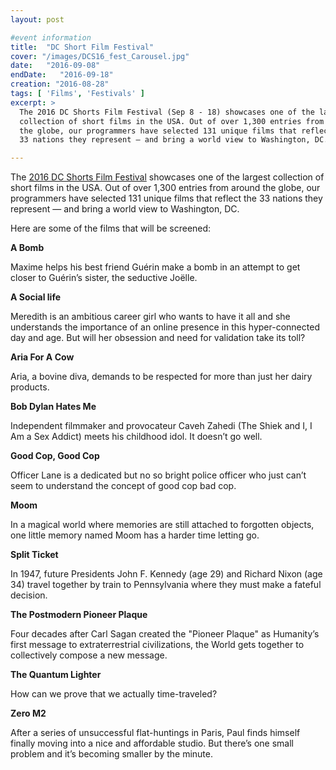 ```yaml
---
layout: post

#event information
title:  "DC Short Film Festival"
cover: "/images/DCS16_fest_Carousel.jpg"
date:   "2016-09-08"
endDate:   "2016-09-18"
creation: "2016-08-28"
tags: [ 'Films', 'Festivals' ]
excerpt: >
  The 2016 DC Shorts Film Festival (Sep 8 - 18) showcases one of the largest
  collection of short films in the USA. Out of over 1,300 entries from around
  the globe, our programmers have selected 131 unique films that reflect the
  33 nations they represent — and bring a world view to Washington, DC.

---
```


The [2016 DC Shorts Film Festival](http://festival.dcshorts.com/) showcases
one of the largest collection of short films in the USA. Out of over 1,300
entries from around the globe, our programmers have selected 131 unique films
that reflect the 33 nations they represent — and bring a world view to
Washington, DC.

Here are some of the films that will be screened:

**A Bomb**

Maxime helps his best friend Guérin make a bomb in an attempt to get closer
to Guérin’s sister, the seductive Joëlle.

**A Social life**

Meredith is an ambitious career girl who wants to have it all and she
understands the importance of an online presence in this hyper-connected day
and age. But will her obsession and need for validation take its toll?

**Aria For A Cow**

Aria, a bovine diva, demands to be respected for more than just her dairy
products.

**Bob Dylan Hates Me**

Independent filmmaker and provocateur Caveh Zahedi (The Shiek and I, I Am a
Sex Addict) meets his childhood idol. It doesn’t go well.

**Good Cop, Good Cop**

Officer Lane is a dedicated but no so bright police officer who just can’t
seem to understand the concept of good cop bad cop.

**Moom**

In a magical world where memories are still attached to forgotten objects, one
little memory named Moom has a harder time letting go.

**Split Ticket**

In 1947, future Presidents John F. Kennedy (age 29) and Richard Nixon (age 34)
travel together by train to Pennsylvania where they must make a fateful
decision.

**The Postmodern Pioneer Plaque**

Four decades after Carl Sagan created the "Pioneer Plaque" as Humanity’s first
message to extraterrestrial civilizations, the World gets together to
collectively compose a new message.

**The Quantum Lighter**

How can we prove that we actually time-traveled?

**Zero M2**

After a series of unsuccessful flat-huntings in Paris, Paul finds himself
finally moving into a nice and affordable studio. But there’s one small problem
and it’s becoming smaller by the minute.
